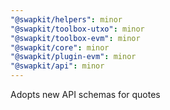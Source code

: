```yaml
---
"@swapkit/helpers": minor
"@swapkit/toolbox-utxo": minor
"@swapkit/toolbox-evm": minor
"@swapkit/core": minor
"@swapkit/plugin-evm": minor
"@swapkit/api": minor
---
```


Adopts new API schemas for quotes
